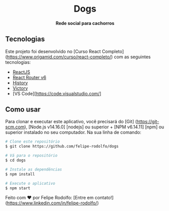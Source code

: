 <h1 align="center">
    Dogs
</h1>

<h4 align="center">
  Rede social para cachorros
</h4>

## Tecnologias

Este projeto foi desenvolvido no [Curso React Completo] (https://www.origamid.com/curso/react-completo/) com as seguintes tecnologias:

-  [ReactJS](https://reactjs.org/)
-  [React Router v6](https://github.com/ReactTraining/react-router)
-  [History](https://www.npmjs.com/package/history)
-  [Victory](https://github.com/formidablelabs/victory)
-  [VS Code][https://code.visualstudio.com/]

## Como usar

Para clonar e executar este aplicativo, você precisará do [Git] (https://git-scm.com), [Node.js v14.16.0] [nodejs] ou superior + [NPM v6.14.11] [npm] ou superior instalado no seu computador. Na sua linha de comando: 

```bash
# Clone este repositório
$ git clone https://github.com/felipe-rodolfo/dogs

# Vá para o repositório
$ cd dogs

# Instale as dependências
$ npm install

# Execute o aplicativo
$ npm start
```

Feito com ♥ por Felipe Rodolfo: [Entre em contato!] (https://www.linkedin.com/in/felipe-rodolfo/)